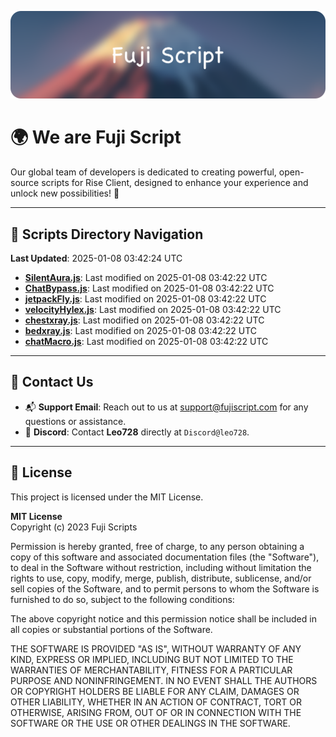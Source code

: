 ![Banner](.github/b.webp)

# 🌍 **We are Fuji Script**

Our global team of developers is dedicated to creating powerful, open-source scripts for Rise Client, designed to enhance your experience and unlock new possibilities! 🌟

---
<!-- SCRIPTS_NAVIGATION_START -->
## 📂 **Scripts Directory Navigation**

**Last Updated**: 2025-01-08 03:42:24 UTC

- **[SilentAura.js](scripts/SilentAura.js)**: Last modified on 2025-01-08 03:42:22 UTC
- **[ChatBypass.js](scripts/ChatBypass.js)**: Last modified on 2025-01-08 03:42:22 UTC
- **[jetpackFly.js](scripts/jetpackFly.js)**: Last modified on 2025-01-08 03:42:22 UTC
- **[velocityHylex.js](scripts/velocityHylex.js)**: Last modified on 2025-01-08 03:42:22 UTC
- **[chestxray.js](scripts/chestxray.js)**: Last modified on 2025-01-08 03:42:22 UTC
- **[bedxray.js](scripts/bedxray.js)**: Last modified on 2025-01-08 03:42:22 UTC
- **[chatMacro.js](scripts/chatMacro.js)**: Last modified on 2025-01-08 03:42:22 UTC

<!-- SCRIPTS_NAVIGATION_END -->

---

## 💬 **Contact Us**  
- 📬 **Support Email**: Reach out to us at [support@fujiscript.com](mailto:support@fujiscript.com) for any questions or assistance.  
- 💬 **Discord**: Contact **Leo728** directly at `Discord@leo728`.

---

## 📜 **License**

This project is licensed under the MIT License.  

**MIT License**  
Copyright (c) 2023 Fuji Scripts  

Permission is hereby granted, free of charge, to any person obtaining a copy of this software and associated documentation files (the "Software"), to deal in the Software without restriction, including without limitation the rights to use, copy, modify, merge, publish, distribute, sublicense, and/or sell copies of the Software, and to permit persons to whom the Software is furnished to do so, subject to the following conditions:  

The above copyright notice and this permission notice shall be included in all copies or substantial portions of the Software.  

THE SOFTWARE IS PROVIDED "AS IS", WITHOUT WARRANTY OF ANY KIND, EXPRESS OR IMPLIED, INCLUDING BUT NOT LIMITED TO THE WARRANTIES OF MERCHANTABILITY, FITNESS FOR A PARTICULAR PURPOSE AND NONINFRINGEMENT. IN NO EVENT SHALL THE AUTHORS OR COPYRIGHT HOLDERS BE LIABLE FOR ANY CLAIM, DAMAGES OR OTHER LIABILITY, WHETHER IN AN ACTION OF CONTRACT, TORT OR OTHERWISE, ARISING FROM, OUT OF OR IN CONNECTION WITH THE SOFTWARE OR THE USE OR OTHER DEALINGS IN THE SOFTWARE.  
